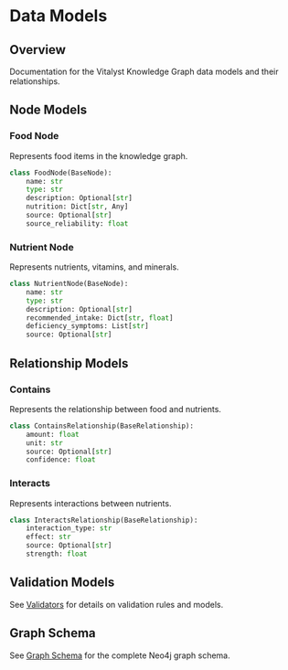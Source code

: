 # Data Models

## Overview
Documentation for the Vitalyst Knowledge Graph data models and their relationships.

## Node Models

### Food Node
Represents food items in the knowledge graph.
```python
class FoodNode(BaseNode):
    name: str
    type: str
    description: Optional[str]
    nutrition: Dict[str, Any]
    source: Optional[str]
    source_reliability: float
```

### Nutrient Node
Represents nutrients, vitamins, and minerals.
```python
class NutrientNode(BaseNode):
    name: str
    type: str
    description: Optional[str]
    recommended_intake: Dict[str, float]
    deficiency_symptoms: List[str]
    source: Optional[str]
```

## Relationship Models

### Contains
Represents the relationship between food and nutrients.
```python
class ContainsRelationship(BaseRelationship):
    amount: float
    unit: str
    source: Optional[str]
    confidence: float
```

### Interacts
Represents interactions between nutrients.
```python
class InteractsRelationship(BaseRelationship):
    interaction_type: str
    effect: str
    source: Optional[str]
    strength: float
```

## Validation Models
See [Validators](validators/README.md) for details on validation rules and models.

## Graph Schema
See [Graph Schema](graph-schema.md) for the complete Neo4j graph schema.
